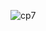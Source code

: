 ![cp7](https://github.com/ivancabrilo/CodePath7/assets/116125075/fccc0de8-8e61-46fd-88bc-cd9da36fbd44)
